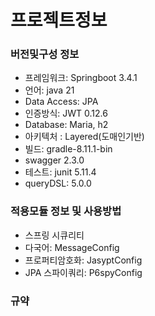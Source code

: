 # 프로젝트정보

### 버전및구성 정보

* 프레임워크: Springboot 3.4.1
* 언어: java 21
* Data Access: JPA
* 인증방식: JWT 0.12.6
* Database: Maria, h2
* 아키텍처 : Layered(도매인기반)
* 빌드: gradle-8.11.1-bin
* swagger 2.3.0
* 테스트: junit 5.11.4
* queryDSL: 5.0.0

### 적용모듈 정보 및 사용방법
* 스프링 시큐리티
* 다국어: MessageConfig
* 프로퍼티암호화: JasyptConfig
* JPA 스파이쿼리: P6spyConfig


### 규약
